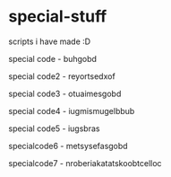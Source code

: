 # special-stuff
scripts i have made :D

special code - buhgobd

special code2 - reyortsedxof

special code3 - otuaimesgobd

special code4 - iugmismugelbbub

special code5 - iugsbras

specialcode6 - metsysefasgobd

specialcode7 - nroberiakatatskoobtcelloc
